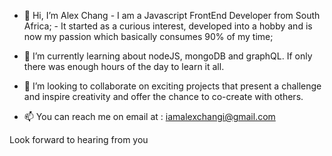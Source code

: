 - 👋 Hi, I’m Alex Chang
      - I am a Javascript FrontEnd Developer from South Africa;
      - It started as a curious interest, developed into a hobby and is now my passion which basically consumes 90% of my time;
      
- 🌱 I’m currently learning about nodeJS, mongoDB and graphQL. If only there was enough hours of the day to learn it all.

- 💞️ I’m looking to collaborate on exciting projects that present a challenge and inspire creativity and offer the chance to co-create with others.

- 📫 You can reach me on email at : iamalexchangi@gmail.com

Look forward to hearing from you
